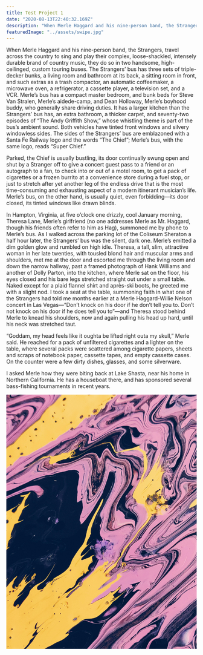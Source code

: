 ```yaml
---
title: Test Project 1
date: "2020-08-13T22:40:32.169Z"
description: "When Merle Haggard and his nine-person band, the Strangers, travel across the country to sing and play their complex, loose-shackled, intensely durable brand of country music."
featuredImage: "../assets/swipe.jpg" 
---
```


When Merle Haggard and his nine-person band, the Strangers, travel across the country to sing and play their complex, loose-shackled, intensely durable brand of country music, they do so in two handsome, high-ceilinged, custom touring buses. The Strangers’ bus has three sets of triple-decker bunks, a living room and bathroom at its back, a sitting room in front, and such extras as a trash compactor, an automatic coffeemaker, a microwave oven, a refrigerator, a cassette player, a television set, and a VCR. Merle’s bus has a compact master bedroom, and bunk beds for Steve Van Stralen, Merle’s aide­de-camp, and Dean Holloway, Merle’s boyhood buddy, who generally share driving duties. It has a larger kitchen than the Strangers’ bus has, an extra bathroom, a thicker carpet, and seventy-two episodes of “The Andy Griffith Show,” whose whistling theme is part of the bus’s ambient sound. Both vehicles have tinted front windows and silvery windowless sides. The sides of the Strangers’ bus are emblazoned with a Santa Fe Railway logo and the words “The Chief”; Merle’s bus, with the same logo, reads “Super Chief.”

Parked, the Chief is usually bustling, its door continually swung open and shut by a Stranger off to give a concert guest pass to a friend or an autograph to a fan, to check into or out of a motel room, to get a pack of cigarettes or a frozen burrito at a convenience store during a fuel stop, or just to stretch after yet another leg of the endless drive that is the most time-consuming and exhausting aspect of a modern itinerant musician’s life. Merle’s bus, on the other hand, is usually quiet, even forbidding—its door closed, its tinted windows like drawn blinds.

In Hampton, Virginia, at five o’clock one drizzly, cool January morning, Theresa Lane, Merle’s girlfriend (no one addresses Merle as Mr. Haggard, though his friends often refer to him as Hag), summoned me by phone to Merle’s bus. As I walked across the parking lot of the Coliseum Sheraton a half hour later, the Strangers’ bus was the silent, dark one. Merle’s emitted a dim golden glow and rumbled on high idle. Theresa, a tall, slim, attractive woman in her late twenties, with tousled blond hair and muscular arms and shoulders, met me at the door and escorted me through the living room and down the narrow hallway, past a framed photograph of Hank Williams and another of Dolly Parton, into the kitchen, where Merle sat on the floor, his eyes closed and his bare legs stretched straight out under a small table. Naked except for a plaid flannel shirt and après-ski boots, he greeted me with a slight nod. I took a seat at the table, summoning faith in what one of the Strangers had told me months earlier at a Merle Haggard-Willie Nelson concert in Las Vegas—“Don’t knock on his door if he don’t tell you to. Don’t not knock on his door if he does tell you to”—and Theresa stood behind Merle to knead his shoulders, now and again pulling his head up hard, until his neck was stretched taut.

“Goddam, my head feels like it oughta be lifted right outa my skull,” Merle said. He reached for a pack of unfiltered cigarettes and a lighter on the table, where several packs were scattered among cigarette papers, sheets and scraps of notebook paper, cassette tapes, and empty cassette cases. On the counter were a few dirty dishes, glasses, and some silverware.

I asked Merle how they were biting back at Lake Shasta, near his home in Northern California. He has a houseboat there, and has sponsored several bass-fishing tournaments in recent years.
>
>
>
>
>
![Swipe Image](./swipe.jpg)
